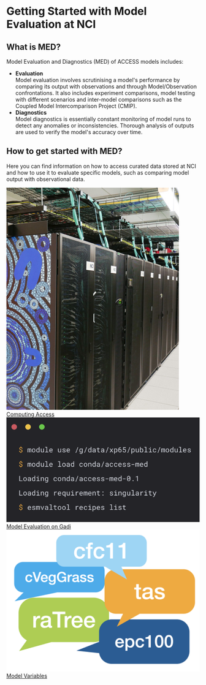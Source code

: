 # Getting Started with Model Evaluation at NCI

<!--Welcome to Model Evaluation and Diagnostics! -->

## What is MED?

Model Evaluation and Diagnostics (MED) of ACCESS models includes:

<ul>
  <li><b>Evaluation</b>
    <br>
    Model evaluation involves scrutinising a model's performance by comparing its output with observations and through Model/Observation confrontations. It also includes experiment comparisons, model testing with different scenarios and inter-model comparisons such as the Coupled Model Intercomparison Project (CMIP).
  <li>
    <b>Diagnostics</b>
    <br>
    Model diagnostics is essentially constant monitoring of model runs to detect any anomalies or inconsistencies. Thorough analysis of outputs are used to verify the model's accuracy over time.
    <br>
</ul>

## How to get started with MED?

Here you can find information on how to access curated data stored at NCI and how to use it to evaluate specific models, such as comparing model output with observational data.

<div class="card-container">
    <a href="../../getting_started" class="vertical-card aspect-ratio1to1">
        <div class="vertical-card-image-container">
            <img src="../../assets/model_evaluation/Gadi-19-2.jpg" alt="Computing Access" class="img-cover"></img>
        </div>
        <div class="vertical-card-text-container bold">Computing Access</div>
    </a>
    <a href="model_evaluation_getting_started" class="vertical-card aspect-ratio1to1">
        <div class="vertical-card-image-container">
            <img src="../../assets/model_evaluation/model_evaluation_conda.png" alt="Model Evaluation on Gadi" class="img-cover" style="object-position: left;"></img>
        </div>
        <div class="vertical-card-text-container bold">Model Evaluation on Gadi</div>
    </a>
    <a href="model_variables" class="vertical-card aspect-ratio1to1">
        <div class="vertical-card-image-container">
            <img src="../../assets/model_evaluation/model_evaluation_variables.png" alt="Model Variables" class="img-cover"></img>
        </div>
        <div class="vertical-card-text-container bold">Model Variables</div>
    </a>
</div>